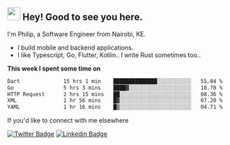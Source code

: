 <h2><img src="https://slackmojis.com/emojis/3643-cool-doge/download" width="30"/> Hey! Good to see you here.</h2>

<p>I'm Philip, a Software Engineer from Nairobi, KE. 

- I build mobile and backend applications.
- I like Typescript, Go, Flutter, Kotlin.. I write Rust sometimes too..</p>

**This week I spent some time on**
<!--START_SECTION:waka-->

```txt
Dart              15 hrs 1 min    ██████████████░░░░░░░░░░░   55.84 %
Go                5 hrs 3 mins    ████▓░░░░░░░░░░░░░░░░░░░░   18.78 %
HTTP Request      2 hrs 15 mins   ██░░░░░░░░░░░░░░░░░░░░░░░   08.36 %
XML               1 hr 56 mins    █▓░░░░░░░░░░░░░░░░░░░░░░░   07.20 %
YAML              1 hr 16 mins    █▒░░░░░░░░░░░░░░░░░░░░░░░   04.71 %
```

<!--END_SECTION:waka-->

If you'd like to connect with me elsewhere

[![Twitter Badge](https://img.shields.io/badge/-Twitter-1ca0f1?style=flat-square&labelColor=1ca0f1&logo=twitter&logoColor=white&link=https://twitter.com/_diogorodrigues)](https://twitter.com/kimathiphil)  [![Linkedin Badge](https://img.shields.io/badge/-LinkedIn-blue?style=flat-square&logo=Linkedin&logoColor=white&link=https://www.linkedin.com/in/philip-kimathi-2604a9114/)](https://www.linkedin.com/in/philip-kimathi-2604a9114/)
